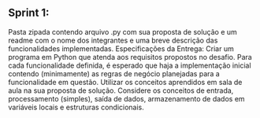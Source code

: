 ## Sprint 1: 
Pasta zipada contendo arquivo .py com sua proposta de solução e um readme com o nome dos integrantes e uma breve descrição das funcionalidades implementadas.
Especificações da Entrega: Criar um programa em Python que atenda aos requisitos propostos no desafio. Para cada funcionalidade definida, é esperado que haja a implementação inicial contendo (minimamente) as regras de negócio planejadas para a funcionalidade em questão.
Utilizar os conceitos aprendidos em sala de aula na sua proposta de solução. Considere os conceitos de entrada, processamento (simples), saída de dados, armazenamento de dados em variáveis locais e estruturas condicionais.
